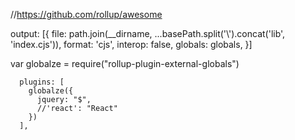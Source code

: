 

//https://github.com/rollup/awesome

   output: [{
    file: path.join(__dirname, ...basePath.split('\\').concat('lib', 'index.cjs')),
    format: 'cjs',
    interop: false,
    globals: globals,
    }]

 var globalze = require("rollup-plugin-external-globals")

      plugins: [
        globalze({
          jquery: "$",
          //'react': "React"
        })
      ],
